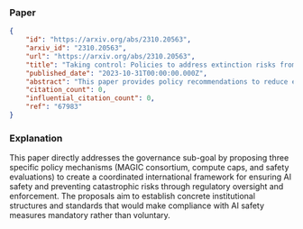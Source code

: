 ### Paper

```json
{
	"id": "https://arxiv.org/abs/2310.20563",
	"arxiv_id": "2310.20563",
	"url": "https://arxiv.org/abs/2310.20563",
	"title": "Taking control: Policies to address extinction risks from AI",
	"published_date": "2023-10-31T00:00:00.000Z",
	"abstract": "This paper provides policy recommendations to reduce extinction risks from advanced artificial intelligence (AI). First, we briefly provide background information about extinction risks from AI. Second, we argue that voluntary commitments from AI companies would be an inappropriate and insufficient response. Third, we describe three policy proposals that would meaningfully address the threats from advanced AI: (1) establishing a Multinational AGI Consortium to enable democratic oversight of advanced AI (MAGIC), (2) implementing a global cap on the amount of computing power used to train an AI system (global compute cap), and (3) requiring affirmative safety evaluations to ensure that risks are kept below acceptable levels (gating critical experiments). MAGIC would be a secure, safety-focused, internationally-governed institution responsible for reducing risks from advanced AI and performing research to safely harness the benefits of AI. MAGIC would also maintain emergency response infrastructure (kill switch) to swiftly halt AI development or withdraw model deployment in the event of an AI-related emergency. The global compute cap would end the corporate race toward dangerous AI systems while enabling the vast majority of AI innovation to continue unimpeded. Gating critical experiments would ensure that companies developing powerful AI systems are required to present affirmative evidence that these models keep extinction risks below an acceptable threshold. After describing these recommendations, we propose intermediate steps that the international community could take to implement these proposals and lay the groundwork for international coordination around advanced AI.",
	"citation_count": 0,
	"influential_citation_count": 0,
	"ref": "67983"
}
```

### Explanation

This paper directly addresses the governance sub-goal by proposing three specific policy mechanisms (MAGIC consortium, compute caps, and safety evaluations) to create a coordinated international framework for ensuring AI safety and preventing catastrophic risks through regulatory oversight and enforcement. The proposals aim to establish concrete institutional structures and standards that would make compliance with AI safety measures mandatory rather than voluntary.
